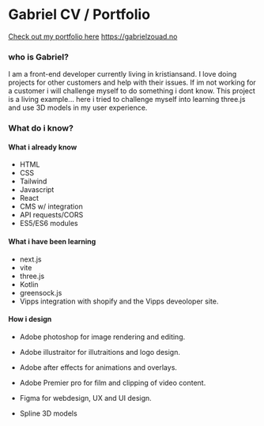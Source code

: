 # Gabriel CV / Portfolio
[Check out my portfolio here](#https://gabrielzouad.no)
https://gabrielzouad.no

### who is Gabriel?

I am a front-end developer currently living in kristiansand. I love doing projects for other customers and help with their issues. If im not working for a customer i will challenge myself to do something i dont know. This project is a living example... here i tried to challenge myself into learning three.js and use 3D models in my user experience.  


### What do i know?

#### What i already know
- HTML
- CSS
- Tailwind
- Javascript
- React
- CMS w/ integration
- API requests/CORS
- ES5/ES6 modules

#### What i have been learning
- next.js
- vite
- three.js
- Kotlin
- greensock.js
- Vipps integration with shopify and the Vipps deveoloper site.

#### How i design
- Adobe photoshop for image rendering and editing.
- Adobe illustraitor for illutraitions and logo design.
- Adobe after effects for animations and overlays.
- Adobe Premier pro for film and clipping of video content.

- Figma for webdesign, UX and UI design.
- Spline 3D models
